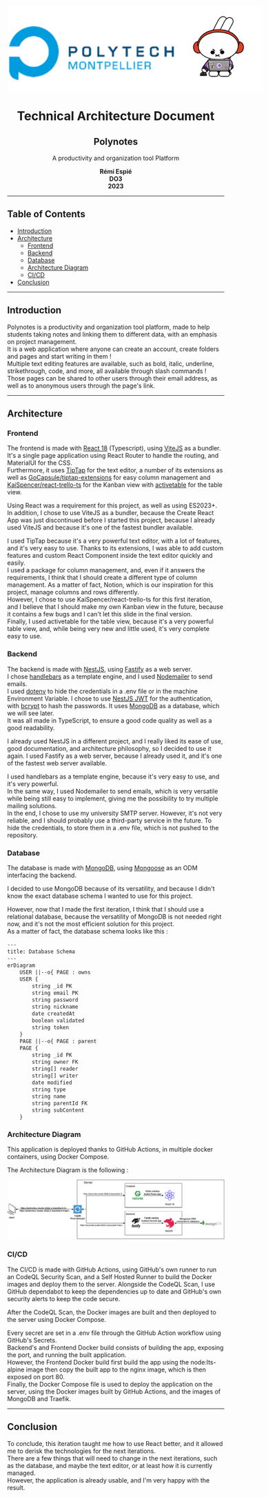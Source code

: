 <div style="display: flex; justify-content: space-between; align-items: center; flex-direction: row;">

<img src="polytech_logo.png" alt="Logo Polytech" style="height: 200px">

<img src="../frontend/public/logo.png" alt="Logo Polynotes" style="height: 200px">

</div>

<div style="text-align: center">

# Technical Architecture Document

## Polynotes
A productivity and organization tool Platform

**Rémi Espié**  
**DO3**  
**2023**
</div>

---
## Table of Contents

- [Introduction](#introduction)
- [Architecture](#architecture)
  - [Frontend](#frontend)
  - [Backend](#backend)
  - [Database](#database)
  - [Architecture Diagram](#architecture-diagram)
  - [CI/CD](#CICD)
- [Conclusion](#conclusion)

---
## Introduction

Polynotes is a productivity and organization tool platform, made to help students taking notes and linking them to different data, with an emphasis on project management.   
It is a web application where anyone can create an account, create folders and pages and start writing in them !  
Multiple text editing features are available, such as bold, italic, underline, strikethrough, code, and more, all available through slash commands !  
Those pages can be shared to other users through their email address, as well as to anonymous users through the page's link.

---
## Architecture

### Frontend

The frontend is made with [React 18](https://fr.reactjs.org/) (Typescript), using [ViteJS](https://vitejs.dev/) as a bundler.  
It's a single page application using React Router to handle the routing, and MaterialUI for the CSS.  
Furthermore, it uses [TipTap](https://tiptap.dev/) for the text editor, a number of its extensions as well as 
[GoCapsule/tiptap-extensions](https://github.com/GoCapsule/tiptap-extensions) for easy column management and 
[KaiSpencer/react-trello-ts](https://github.com/KaiSpencer/react-trello-ts) for the Kanban view with 
[activetable](https://activetable.io/) for the table view.

Using React was a requirement for this project, as well as using ES2023+.  
In addition, I chose to use ViteJS as a bundler, because the Create React App was just discontinued before I started this project, because I already used ViteJS and because it's one of the fastest bundler available.

I used TipTap because it's a very powerful text editor, with a lot of features, and it's very easy to use.
Thanks to its extensions, I was able to add custom features and custom React Component inside the text editor quickly and easily.  
I used a package for column management, and, even if it answers the requirements, I think that I should create a different type of column management. 
As a matter of fact, Notion, which is our inspiration for this project, manage columns and rows differently.  
However, I chose to use KaiSpencer/react-trello-ts for this first iteration, and I believe that I should make my own Kanban view in the future, because it contains a few bugs and I can't let this slide in the final version.  
Finally, I used activetable for the table view, because it's a very powerful table view, and, while being very new and little used, it's very complete easy to use.

### Backend

The backend is made with [NestJS](https://nestjs.com/), using [Fastify](https://www.npmjs.com/package/@nestjs/platform-fastify) as a web server.  
I chose [handlebars](https://handlebarsjs.com/) as a template engine, and I used [Nodemailer](https://nodemailer.com/) to send emails.  
I used [dotenv](https://www.npmjs.com/package/dotenv) to hide the credentials in a .env file or in the machine Environment Variable.
I chose to use [NestJS JWT](https://www.npmjs.com/package/@nestjs/jwt) for the authentication, with [bcrypt](https://www.npmjs.com/package/bcrypt) to hash the passwords.
It uses [MongoDB](https://www.mongodb.com/) as a database, which we will see later.  
It was all made in TypeScript, to ensure a good code quality as well as a good readability.  

I already used NestJS in a different project, and I really liked its ease of use, good documentation, and architecture philosophy, so I decided to use it again.
I used Fastify as a web server, because I already used it, and it's one of the fastest web server available.

I used handlebars as a template engine, because it's very easy to use, and it's very powerful.  
In the same way, I used Nodemailer to send emails, which is very versatile while being still easy to implement, giving me the possibility to try multiple mailing solutions.  
In the end, I chose to use my university SMTP server. However, it's not very reliable, and I should probably use a third-party service in the future.
To hide the credentials,  to store them in a .env file, which is not pushed to the repository.

### Database

The database is made with [MongoDB](https://www.mongodb.com/), using [Mongoose](https://mongoosejs.com/) as an ODM interfacing the backend.

I decided to use MongoDB because of its versatility, and because I didn't know the exact database schema I wanted to use for this project.

However, now that I made the first iteration, I think that I should use a relational database, because the versatility of MongoDB is not needed right now, and it's not the most efficient solution for this project.  
As a matter of fact, the database schema looks like this :

```mermaid
---
title: Database Schema
---
erDiagram
    USER ||--o{ PAGE : owns
    USER {
        string _id PK
        string email PK
        string password
        string nickname
        date createdAt
        boolean validated
        string token
    }
    PAGE ||--o{ PAGE : parent
    PAGE {
        string _id PK
        string owner FK
        string[] reader
        string[] writer
        date modified
        string type
        string name
        string parentId FK
        string subContent
    }
```

### Architecture Diagram

This application is deployed thanks to GitHub Actions, in multiple docker containers, using Docker Compose.

The Architecture Diagram is the following :

![Architecture Diagram](Architecture_Diagram.png)

### CI/CD

The CI/CD is made with GitHub Actions, using GitHub's own runner to run an CodeQL Security Scan, and a Self Hosted Runner to build the Docker images and deploy them to the server.
Alongside the CodeQL Scan, I use GitHub dependabot to keep the dependencies up to date and GitHub's own security alerts to keep the code secure.

After the CodeQL Scan, the Docker images are built and then deployed to the server using Docker Compose.

Every secret are set in a .env file through the GitHub Action workflow using GitHub's Secrets.  
Backend's and Frontend Docker build consists of building the app, exposing the port, and running the built application.  
However, the Frontend Docker build first build the app using the node:lts-alpine image then copy the built app to the nginx image, which is then exposed on port 80.  
Finally, the Docker Compose file is used to deploy the application on the server, using the Docker images built by GitHub Actions, and the images of MongoDB and Traefik.

---
## Conclusion

To conclude, this iteration taught me how to use React better, and it allowed me to derisk the technologies for the next iterations.  
There are a few things that will need to change in the next iterations, such as the database, and maybe the text editor, or at least how it is currently managed.  
However, the application is already usable, and I'm very happy with the result.
